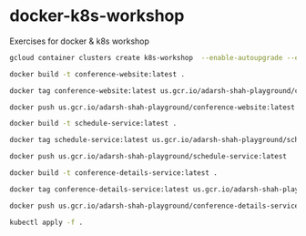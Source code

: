 # docker-k8s-workshop
Exercises for docker &amp; k8s workshop

```bash
gcloud container clusters create k8s-workshop  --enable-autoupgrade --enable-autoscaling --min-nodes=3 --max-nodes=10 --num-nodes=5 --zone=us-east1-b
```

```bash
docker build -t conference-website:latest .
```
```bash
docker tag conference-website:latest us.gcr.io/adarsh-shah-playground/conference-website:latest
```
```bash
docker push us.gcr.io/adarsh-shah-playground/conference-website:latest 
```

```bash
docker build -t schedule-service:latest .
```
```bash
docker tag schedule-service:latest us.gcr.io/adarsh-shah-playground/schedule-service:latest
```
```bash
docker push us.gcr.io/adarsh-shah-playground/schedule-service:latest
```

```bash
docker build -t conference-details-service:latest .
```
```bash
docker tag conference-details-service:latest us.gcr.io/adarsh-shah-playground/conference-details-service:latest
```
```bash
docker push us.gcr.io/adarsh-shah-playground/conference-details-service:latest
```

```bash
kubectl apply -f . 
```
